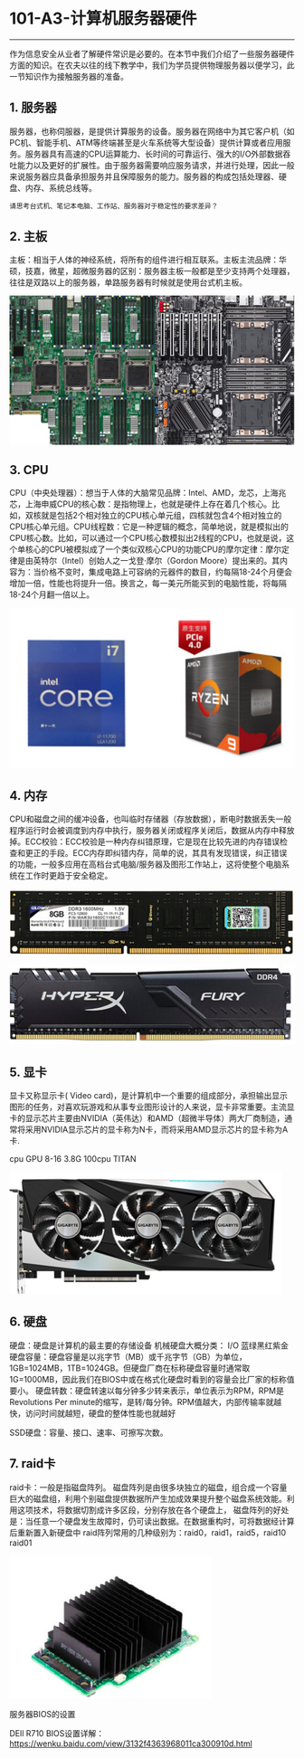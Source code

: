 # 101-A3-计算机服务器硬件

---

作为信息安全从业者了解硬件常识是必要的。在本节中我们介绍了一些服务器硬件方面的知识。在农夫以往的线下教学中，我们为学员提供物理服务器以便学习，此一节知识作为接触服务器的准备。



## 1. 服务器

服务器，也称伺服器，是提供计算服务的设备。服务器在网络中为其它客户机（如PC机、智能手机、ATM等终端甚至是火车系统等大型设备）提供计算或者应用服务。服务器具有高速的CPU运算能力、长时间的可靠运行、强大的I/O外部数据吞吐能力以及更好的扩展性。
​由于服务器需要响应服务请求，并进行处理，因此一般来说服务器应具备承担服务并且保障服务的能力。服务器的构成包括处理器、硬盘、内存、系统总线等。

```bash
请思考台式机、笔记本电脑、工作站、服务器对于稳定性的要求差异？
```



## 2. 主板

主板：相当于人体的神经系统，将所有的组件进行相互联系。
​主板主流品牌：华硕，技嘉，微星，超微
​服务器的区别：服务器主板一般都是至少支持两个处理器，往往是双路以上的服务器，单路服务器有时候就是使用台式机主板。

![image-20211118140235592](../../images//image-20211118140235592.png)



## 3. CPU

CPU（中央处理器）：想当于人体的大脑
​常见品牌：Intel、AMD，龙芯，上海兆芯，上海申威
​CPU的核心数：是指物理上，也就是硬件上存在着几个核心。比如，双核就是包括2个相对独立的CPU核心单元组，四核就包含4个相对独立的CPU核心单元组。
​CPU线程数：它是一种逻辑的概念，简单地说，就是模拟出的CPU核心数。比如，可以通过一个CPU核心数模拟出2线程的CPU，也就是说，这个单核心的CPU被模拟成了一个类似双核心CPU的功能
​CPU的摩尔定律：摩尔定律是由英特尔（Intel）创始人之一戈登·摩尔（Gordon Moore）提出来的。其内容为：当价格不变时，集成电路上可容纳的元器件的数目，约每隔18-24个月便会增加一倍，性能也将提升一倍。换言之，每一美元所能买到的电脑性能，将每隔18-24个月翻一倍以上。

![image-20211118140305267](../../images//image-20211118140305267.png)

## 4. 内存

CPU和磁盘之间的缓冲设备，也叫临时存储器（存放数据），断电时数据丢失
​一般程序运行时会被调度到内存中执行，服务器关闭或程序关闭后，数据从内存中释放掉。
​ECC校验：ECC校验是一种内存纠错原理，它是现在比较先进的内存错误检查和更正的手段。ECC内存即纠错内存，简单的说，其具有发现错误，纠正错误的功能，一般多应用在高档台式电脑/服务器及图形工作站上，这将使整个电脑系统在工作时更趋于安全稳定。

![image-20211118140347686](../../images//image-20211118140347686.png)

![image-20211118140355764](../../images//image-20211118140355764.png)



## 5. 显卡

显卡又称显示卡( Video card)，是计算机中一个重要的组成部分，承担输出显示图形的任务，对喜欢玩游戏和从事专业图形设计的人来说，显卡非常重要。主流显卡的显示芯片主要由NVIDIA（英伟达）和AMD（超微半导体）两大厂商制造，通常将采用NVIDIA显示芯片的显卡称为N卡，而将采用AMD显示芯片的显卡称为A卡.

cpu GPU  8-16 3.8G   100cpu  TITAN

![image-20211118140414848](../../images//image-20211118140414848.png)



## 6. 硬盘

硬盘：硬盘是计算机的最主要的存储设备
机械硬盘大概分类： I/O 
蓝绿黑红紫金
硬盘容量：硬盘容量是以兆字节（MB）或千兆字节（GB）为单位，1GB=1024MB，1TB=1024GB。但硬盘厂商在标称硬盘容量时通常取1G=1000MB，因此我们在BIOS中或在格式化硬盘时看到的容量会比厂家的标称值要小。
硬盘转数：硬盘转速以每分钟多少转来表示，单位表示为RPM，RPM是Revolutions Per minute的缩写，是转/每分钟。RPM值越大，内部传输率就越快，访问时间就越短，硬盘的整体性能也就越好

SSD硬盘：容量、接口、速率、可擦写次数。



## 7. raid卡

raid卡：一般是指磁盘阵列。
磁盘阵列是由很多块独立的磁盘，组合成一个容量巨大的磁盘组，利用个别磁盘提供数据所产生加成效果提升整个磁盘系统效能。利用这项技术，将数据切割成许多区段，分别存放在各个硬盘上，
磁盘阵列的好处是：当任意一个硬盘发生故障时，仍可读出数据。在数据重构时，可将数据经计算后重新置入新硬盘中
raid阵列常用的几种级别为：raid0，raid1，raid5，raid10  raid01

![image-20211118140606044](../../images//image-20211118140606044.png)

服务器BIOS的设置

DEll R710 BIOS设置详解：
https://wenku.baidu.com/view/3132f4363968011ca300910d.html

